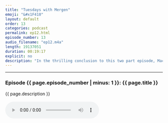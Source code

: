 ```yaml
---
title: "Tuesdays with Mergen"
emoji: "&#x1F410"
layout: default
order: 13
categories: podcast
permalink: ep12.html
episode_number: 13
audio_filename: "ep12.m4a"
length: 19137051
duration: 00:19:17
explicit: no
description: "In the thrilling conclusion to this two part episode, Mack and Mike discuss with Mergen about how his nomadic Mongolian roots clash with modern Western society."
---
```


<hr />
<p>
<h3>Episode {{ page.episode_number | minus: 1 }}: {{ page.title }}</h3>
{{ page.description }}
<br />
<br />
<audio controls="">
<source src="{{ site.podcast_audio_prefix | append: page.audio_filename }}" type="audio/x-m4a" />
Your browser does not support the audio element.
</audio>
</p>
